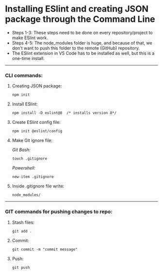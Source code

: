 # Installing ESlint and creating JSON package through the Command Line

- Steps 1-3: These steps need to be done on every repository/project to make ESlint work.
- Steps 4-5: The node_modules folder is huge, and because of that, we don't want to push this folder to the remote (GitHub) repository.
- The ESlint extension in VS Code has to be installed as well, but this is a one-time install.

---

### CLI commands:
<ol>
  <li>Creating JSON package:</li>

   ```HTML
  npm init
  ```

  <li>Install ESlint:</li>
  
  ```HTML
  npm install -D eslint@8  /* installs version 8*/
  ```
  
  <li>Create ESlint config file:</li>

  ```HTML
  npm init @eslint/config
  ```

  <li>Make Git ignore file:</li>
  
*Git Bash:*

  ```HTML
  touch .gitignore
  ```
*Powershell:*

  ```HTML
  new-item .gitignore
  ```

  <li>Inside .gitignore file write:</li>

  ```HTML
  node_modules/
  ```

</ol>

---
### GIT commands for pushing changes to repo:
<ol>
  <li>Stash files:</li>

  ```HTML
  git add .
  ```

  <li>Commit:</li>

  ```HTML
  git commit -m "commit message"
  ```

  <li>Push:</li>
  
  ```HTML
  git push
  ```

</ol>
